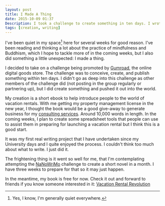 ```yaml
---
layout: post
title: I Made A Thing
date: 2015-10-09 01:37
Description: I took a challenge to create something in ten days. I wrote a book about vacation rentals. It's free.
tags: [creation, writing]
---
```


I've been quiet in my space[^1] here for several weeks for good reason. I've been reading and thinking a lot about the practice of mindfulness and Buddhism, which I hope to tackle more of in the coming weeks, but I also did something a little unexpected: I made a thing. 

I decided to take on a challenge being promoted by [Gumroad](http://www.Gumroad.com "Gumroad"), the online digital goods store. The challenge was to conceive, create, and publish something within ten days. I didn't go as deep into this challenge as other members of the challenge did (not posting in the group regularly or partnering up), but I did create something and pushed it out into the world. 

My creation is a short ebook to help introduce people to the world of vacation rentals. With me getting my property management license in the new year, I thought the book would be a good give-away to generate business for my [consulting services](http://www.foursidesconsulting.com "Four Sides Hospitality Consulting"). Around 10,000 words in length. In the coming weeks, I plan to create some spreadsheet tools that people can use to assist them in preparing for launching a vacation rental but I think this is a good start. 

It was my first real writing project that I have undertaken since my University days and I quite enjoyed the process. I couldn't think too much about what to write. I just did it. 

The frightening thing is it went so well for me, that I'm contemplating attempting the [NaNoWriMo](http://nanowrimo.org/ "NaNoWriMo") challenge to create a short novel in a month. I have three weeks to prepare for that so it may just happen. 

In the meantime, my book is free for now. Check it out and forward to friends if you know someone interested in it: [Vacation Rental Revolution](http://www.vacationrentalrevolution.com "Vacation Rental Revolution")

[^1]: Yes, I know, I'm generally quiet everywhere. 